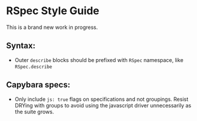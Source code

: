 # RSpec Style Guide

This is a brand new work in progress.

## Syntax:

* Outer `describe` blocks should be prefixed with `RSpec` namespace, like `RSpec.describe`

## Capybara specs:

* Only include `js: true` flags on specifications and not groupings. Resist DRYing with groups
  to avoid using the javascript driver unnecessarily as the suite grows.
